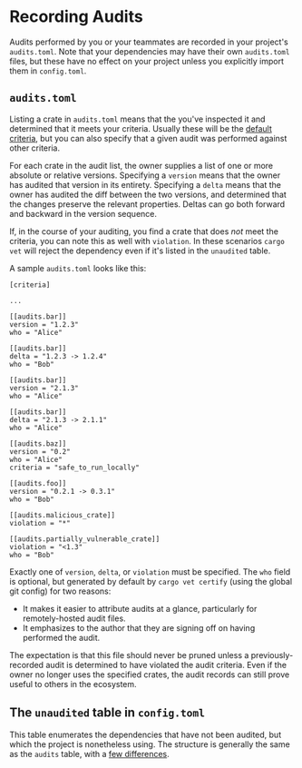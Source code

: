 # Recording Audits

Audits performed by you or your teammates are recorded in your project's
`audits.toml`. Note that your dependencies may have their own `audits.toml`
files, but these have no effect on your project unless you explicitly import
them in `config.toml`.

## `audits.toml`

Listing a crate in `audits.toml` means that the you've inspected it and
determined that it meets your criteria. Usually these will be the [default
criteria](defining-criteria.md), but you can also specify that a given audit was
performed against other criteria.

For each crate in the audit list, the owner supplies a list of one or more
absolute or relative versions. Specifying a `version` means that the owner has
audited that version in its entirety. Specifying a `delta` means that the owner
has audited the diff between the two versions, and determined that the changes
preserve the relevant properties. Deltas can go both forward and backward in the
version sequence.

If, in the course of your auditing, you find a crate that does _not_ meet the
criteria, you can note this as well with `violation`. In these scenarios `cargo
vet` will reject the dependency even if it's listed in the `unaudited` table.

A sample `audits.toml` looks like this:
```
[criteria]

...

[[audits.bar]]
version = "1.2.3"
who = "Alice"

[[audits.bar]]
delta = "1.2.3 -> 1.2.4"
who = "Bob"

[[audits.bar]]
version = "2.1.3"
who = "Alice"

[[audits.bar]]
delta = "2.1.3 -> 2.1.1"
who = "Alice"

[[audits.baz]]
version = "0.2"
who = "Alice"
criteria = "safe_to_run_locally"

[[audits.foo]]
version = "0.2.1 -> 0.3.1"
who = "Bob"

[[audits.malicious_crate]]
violation = "*"

[[audits.partially_vulnerable_crate]]
violation = "<1.3"
who = "Bob"
```

Exactly one of `version`, `delta`, or `violation` must be specified.  The `who`
field is optional, but generated by default by `cargo vet certify` (using the
global git config) for two reasons:
* It makes it easier to attribute audits at a glance, particularly for
  remotely-hosted audit files.
* It emphasizes to the author that they are signing off on having performed the
  audit.

The expectation is that this file should never be pruned unless a
previously-recorded audit is determined to have violated the audit criteria.
Even if the owner no longer uses the specified crates, the audit records can
still prove useful to others in the ecosystem.

## The `unaudited` table in `config.toml`

This table enumerates the dependencies that have not been audited, but which the
project is nonetheless using. The structure is generally the same as the
`audits` table, with a [few differences](config.md#the-unaudited-table).
